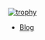 [![trophy](https://github-profile-trophy.vercel.app/?username=eternyle&theme=dracula)](https://twitter.com/eternyle)

* [Blog](https://azizhakim.com/)
